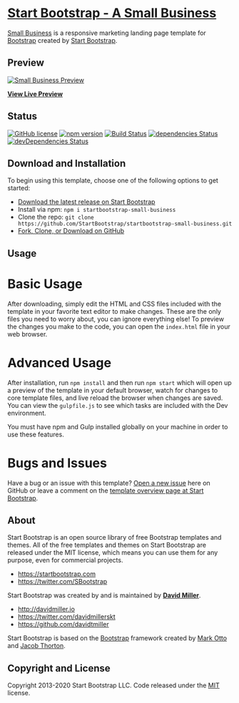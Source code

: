 # [Start Bootstrap - A Small Business](https://startbootstrap.com/templates/small-business/)

[Small Business](https://startbootstrap.com/templates/small-business/) is a responsive marketing landing page template for [Bootstrap](https://getbootstrap.com/) created by [Start Bootstrap](https://startbootstrap.com/).

## Preview

[![Small Business Preview](https://startbootstrap.com/assets/img/screenshots/templates/small-business.png)](https://startbootstrap.github.io/startbootstrap-small-business/)

**[View Live Preview](https://startbootstrap.github.io/startbootstrap-small-business/)**

## Status

[![GitHub license](https://img.shields.io/badge/license-MIT-blue.svg)](https://raw.githubusercontent.com/StartBootstrap/startbootstrap-small-business/master/LICENSE)
[![npm version](https://img.shields.io/npm/v/startbootstrap-small-business.svg)](https://www.npmjs.com/package/startbootstrap-small-business)
[![Build Status](https://travis-ci.org/StartBootstrap/startbootstrap-small-business.svg?branch=master)](https://travis-ci.org/StartBootstrap/startbootstrap-small-business)
[![dependencies Status](https://david-dm.org/StartBootstrap/startbootstrap-small-business/status.svg)](https://david-dm.org/StartBootstrap/startbootstrap-small-business)
[![devDependencies Status](https://david-dm.org/StartBootstrap/startbootstrap-small-business/dev-status.svg)](https://david-dm.org/StartBootstrap/startbootstrap-small-business?type=dev)

## Download and Installation ##

To begin using this template, choose one of the following options to get started:

* [Download the latest release on Start Bootstrap](https://startbootstrap.com/templates/small-business/)
* Install via npm: `npm i startbootstrap-small-business`
* Clone the repo: `git clone https://github.com/StartBootstrap/startbootstrap-small-business.git`
* [Fork, Clone, or Download on GitHub](https://github.com/StartBootstrap/startbootstrap-small-business)

## Usage ##

   # Basic Usage 

   After downloading, simply edit the HTML and CSS files included with the template in your favorite text editor to make changes. These are the only files you need to worry        about, you can ignore everything else! To preview the changes you make to the code, you can open the `index.html` file in your web browser.

  # Advanced Usage

  After installation, run `npm install` and then run `npm start` which will open up a preview of the template in your default browser, watch for changes to core template files,   and live reload the browser when changes are saved. You can view the `gulpfile.js` to see which tasks are included with the Dev environment.

You must have npm and Gulp installed globally on your machine in order to use these features.

  # Bugs and Issues

   Have a bug or an issue with this template? [Open a new issue](https://github.com/StartBootstrap/startbootstrap-small-business/issues) here on GitHub or leave a comment on the    [template overview page at Start Bootstrap](https://startbootstrap.com/templates/small-business/).

## About ##

Start Bootstrap is an open source library of free Bootstrap templates and themes. All of the free templates and themes on Start Bootstrap are released under the MIT license, which means you can use them for any purpose, even for commercial projects.

* <https://startbootstrap.com>
* <https://twitter.com/SBootstrap>

Start Bootstrap was created by and is maintained by **[David Miller](http://davidmiller.io/)**.

* <http://davidmiller.io>
* <https://twitter.com/davidmillerskt>
* <https://github.com/davidtmiller>

Start Bootstrap is based on the [Bootstrap](https://getbootstrap.com/) framework created by [Mark Otto](https://twitter.com/mdo) and [Jacob Thorton](https://twitter.com/fat).

## Copyright and License ##

Copyright 2013-2020 Start Bootstrap LLC. Code released under the [MIT](https://github.com/StartBootstrap/startbootstrap-small-business/blob/gh-pages/LICENSE) license.
